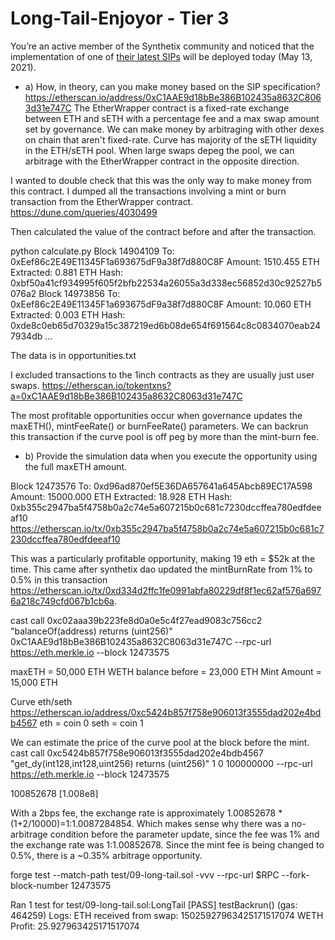 # Long-Tail-Enjoyor - Tier 3
You’re an active member of the Synthetix community and noticed that the implementation of one of [their latest SIPs](https://sips.synthetix.io/sips/sip-112/) will be deployed today (May 13, 2021).

- a) How, in theory, can you make money based on the SIP specification?
https://etherscan.io/address/0xC1AAE9d18bBe386B102435a8632C8063d31e747C
The EtherWrapper contract is a fixed-rate exchange between ETH and sETH with a percentage fee and a max swap amount set by governance. 
We can make money by arbitraging with other dexes on chain that aren't fixed-rate.
Curve has majority of the sETH liquidity in the ETH/sETH pool. When large swaps depeg the pool, we can arbitrage with the EtherWrapper contract in the opposite direction. 

I wanted to double check that this was the only way to make money from this contract. 
I dumped all the transactions involving a mint or burn transaction from the EtherWrapper contract.
https://dune.com/queries/4030499

Then calculated the value of the contract before and after the transaction.

python calculate.py
Block 14904109  To: 0xEef86c2E49E11345F1a693675dF9a38f7d880C8F  Amount: 1510.455 ETH    Extracted: 0.881 ETH    Hash: 0xbf50a41cf934995f605f2bfb22534a26055a3d338ec56852d30c92527b5076a2
Block 14973856  To: 0xEef86c2E49E11345F1a693675dF9a38f7d880C8F  Amount: 10.060 ETH      Extracted: 0.003 ETH    Hash: 0xde8c0eb65d70329a15c387219ed6b08de654f691564c8c0834070eab247934db
...

The data is in opportunities.txt

I excluded transactions to the 1inch contracts as they are usually just user swaps.
https://etherscan.io/tokentxns?a=0xC1AAE9d18bBe386B102435a8632C8063d31e747C

The most profitable opportunities occur when governance updates the maxETH(), mintFeeRate() or burnFeeRate() parameters.
We can backrun this transaction if the curve pool is off peg by more than the mint-burn fee. 

- b) Provide the simulation data when you execute the opportunity using the full maxETH amount.

Block 12473576  To: 0xd96ad870ef5E36DA657641a645Abcb89EC17A598  Amount: 15000.000 ETH   Extracted: 18.928 ETH   Hash: 0xb355c2947ba5f4758b0a2c74e5a607215b0c681c7230dccffea780edfdeeaf10
https://etherscan.io/tx/0xb355c2947ba5f4758b0a2c74e5a607215b0c681c7230dccffea780edfdeeaf10

This was a particularly profitable opportunity, making 19 eth = $52k at the time.
This came after synthetix dao updated the mintBurnRate from 1% to 0.5% in this transaction
https://etherscan.io/tx/0xd334d2ffc1fe0991abfa80229df8f1ec62af576a6976a218c749cfd067b1cb6a.

cast call 0xc02aaa39b223fe8d0a0e5c4f27ead9083c756cc2 "balanceOf(address) returns (uint256)" 0xC1AAE9d18bBe386B102435a8632C8063d31e747C --rpc-url https://eth.merkle.io --block 12473575

maxETH = 50,000 ETH
WETH balance before = 23,000 ETH
Mint Amount = 15,000 ETH

Curve eth/seth https://etherscan.io/address/0xc5424b857f758e906013f3555dad202e4bdb4567
eth = coin 0
seth = coin 1

We can estimate the price of the curve pool at the block before the mint.
cast call 0xc5424b857f758e906013f3555dad202e4bdb4567 "get_dy(int128,int128,uint256) returns (uint256)" 1 0 100000000 --rpc-url https://eth.merkle.io --block 12473575

100852678 [1.008e8]

With a 2bps fee, the exchange rate is approximately 1.00852678 * (1+2/10000)=1:1.0087284854. 
Which makes sense why there was a no-arbitrage condition before the parameter update, since the fee was 1% and the exchange rate was 1:1.00852678.
Since the mint fee is being changed to 0.5%, there is a ~0.35% arbitrage opportunity.


forge test --match-path test/09-long-tail.sol -vvv --rpc-url $RPC --fork-block-number 12473575

Ran 1 test for test/09-long-tail.sol:LongTail
[PASS] testBackrun() (gas: 464259)
Logs:
  ETH received from swap: 15025927963425171517074
  WETH Profit: 25.927963425171517074
